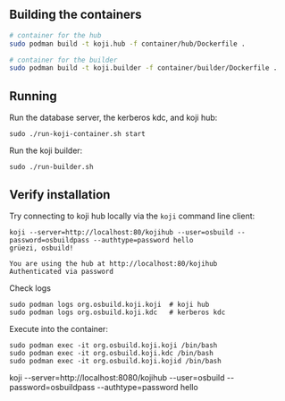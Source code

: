 
## Building the containers

```sh
# container for the hub
sudo podman build -t koji.hub -f container/hub/Dockerfile .

# container for the builder
sudo podman build -t koji.builder -f container/builder/Dockerfile .
```

## Running

Run the database server, the kerberos kdc, and koji hub:
```
sudo ./run-koji-container.sh start
```

Run the koji builder:
```
sudo ./run-builder.sh
```

## Verify installation

Try connecting to koji hub locally via the `koji` command line client:
```
koji --server=http://localhost:80/kojihub --user=osbuild --password=osbuildpass --authtype=password hello
grüezi, osbuild!

You are using the hub at http://localhost:80/kojihub
Authenticated via password
```

Check logs
```
sudo podman logs org.osbuild.koji.koji  # koji hub
sudo podman logs org.osbuild.koji.kdc   # kerberos kdc
```

Execute into the container:
```
sudo podman exec -it org.osbuild.koji.koji /bin/bash
sudo podman exec -it org.osbuild.koji.kdc /bin/bash
sudo podman exec -it org.osbuild.koji.kojid /bin/bash
```

koji --server=http://localhost:8080/kojihub --user=osbuild --password=osbuildpass --authtype=password hello
